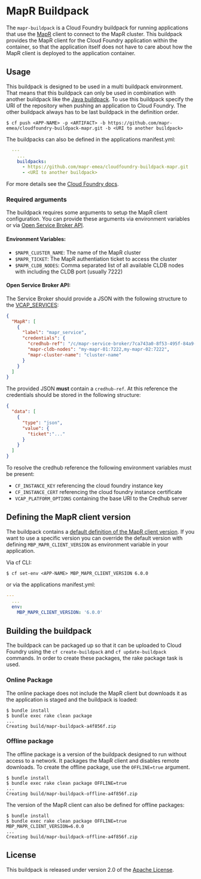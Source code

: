 # MapR Buildpack
The `mapr-buildpack` is a Cloud Foundry buildpack for running applications that use the [MapR](https://mapr.com) client to connect to the MapR cluster. This buildpack provides the MapR client for the Cloud Foundry application within the container, so that the application itself does not have to care about how the MapR client is deployed to the application container.

## Usage
This buildpack is designed to be used in a multi buildpack environment. That means that this buildpack can only be used in combination with another buildpack like the [Java buildpack](https://github.com/cloudfoundry/java-buildpack). To use this buildpack specify the URI of the repository when pushing an application to Cloud Foundry. The other buildpack always has to be last buildpack in the definition order.
```shell
$ cf push <APP-NAME> -p <ARTIFACT> -b https://github.com/mapr-emea/cloudfoundry-buildpack-mapr.git -b <URI to another buildpack>
```

The buildpacks can also be defined in the applications manifest.yml:
```yaml
  ---
    ...
    buildpacks:
      - https://github.com/mapr-emea/cloudfoundry-buildpack-mapr.git
      - <URI to another buildpack>
```

For more details see the [Cloud Foundry docs](https://docs.cloudfoundry.org/buildpacks/use-multiple-buildpacks.html).

### Required arguments
The buildpack requires some arguments to setup the MapR client configuration. You can provide these arguments via environment variables or via 
[Open Service Broker API](https://www.openservicebrokerapi.org/).

#### Environment Variables:
- `$MAPR_CLUSTER_NAME`: The name of the MapR cluster
- `$MAPR_TICKET`: The MapR authentiation ticket to access the cluster
- `$MAPR_CLDB_NODES`: Comma separated list of all available CLDB nodes with including the CLDB port (usually 7222)

#### Open Service Broker API:
The Service Broker should provide a JSON with the following structure to the [VCAP_SERVICES](https://docs.run.pivotal.io/devguide/deploy-apps/environment-variable.html#VCAP-SERVICES):
```JSON
{
  "MapR": [
    {
      "label": "mapr_service", 
      "credentials": {
        "credhub-ref": "/c/mapr-service-broker/7ca743a0-8f53-495f-84a9-5340584e8e8e/dbcad85b-c28b-4324-8556-8b7c9f0954f0/credentials", 
        "mapr-cldb-nodes": "my-mapr-01:7222,my-mapr-02:7222", 
        "mapr-cluster-name": "cluster-name"
      }
    }
  ]
}
```

The provided JSON **must** contain a `credhub-ref`. At this reference the credentials should be stored in the following structure:
```JSON
{
  "data": [
    {
      "type": "json",
      "value": {
        "ticket":"..."
      }
    }
  ]
}
```

To resolve the credhub reference the following environment variables must be present:
- `CF_INSTANCE_KEY` referencing the cloud foundry instance key
- `CF_INSTANCE_CERT` referencing the cloud foundry instance certificate
- `VCAP_PLATFORM_OPTIONS` containing the base URI to the Credhub server

## Defining the MapR client version
The buildpack contains a [default definition of the MapR client version](config/default_version.yml). If you want to use a specific version you can override the default version with defining `MBP_MAPR_CLIENT_VERSION` as environment variable in your application.

Via cf CLI:
```shell
$ cf set-env <APP-NAME> MBP_MAPR_CLIENT_VERSION 6.0.0
```

or via the applications manifest.yml:
```yaml
---
  ...
  env:
    MBP_MAPR_CLIENT_VERSION: '6.0.0'
```

## Building the buildpack
The buildpack can be packaged up so that it can be uploaded to Cloud Foundry using the `cf create-buildpack` and `cf update-buildpack` commands. In order to create these packages, the rake package task is used.

### Online Package
The online package does not include the MapR client but downloads it as the application is staged and the buildpack is loaded:
```shell
$ bundle install
$ bundle exec rake clean package
...
Creating build/mapr-buildpack-a4f856f.zip
```

### Offline package
The offline package is a version of the buildpack designed to run without access to a network. It packages the MapR client and disables remote downloads. To create the offline package, use the `OFFLINE=true` argument.
```shell
$ bundle install
$ bundle exec rake clean package OFFLINE=true
...
Creating build/mapr-buildpack-offline-a4f856f.zip
```

The version of the MapR client can also be defined for offline packages:
```shell
$ bundle install
$ bundle exec rake clean package OFFLINE=true MBP_MAPR_CLIENT_VERSION=6.0.0
...
Creating build/mapr-buildpack-offline-a4f856f.zip
```

## License
This buildpack is released under version 2.0 of the [Apache License](http://www.apache.org/licenses/LICENSE-2.0).